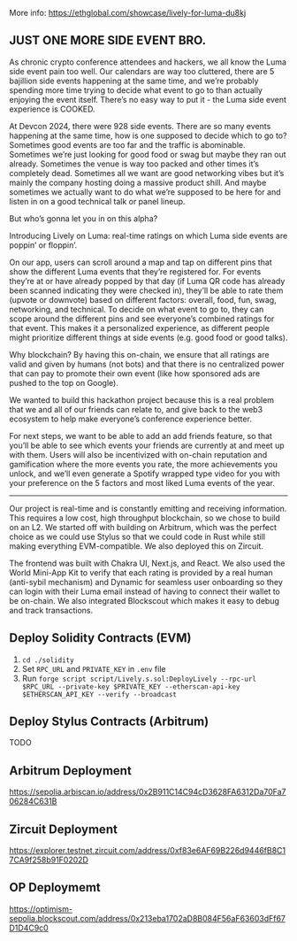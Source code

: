 More info: https://ethglobal.com/showcase/lively-for-luma-du8kj

## JUST ONE MORE SIDE EVENT BRO.

As chronic crypto conference attendees and hackers, we all know the Luma side event pain too well. Our calendars are way too cluttered, there are 5 bajillion side events happening at the same time, and we’re probably spending more time trying to decide what event to go to than actually enjoying the event itself. There’s no easy way to put it - the Luma side event experience is COOKED.

At Devcon 2024, there were 928 side events. There are so many events happening at the same time, how is one supposed to decide which to go to? Sometimes good events are too far and the traffic is abominable. Sometimes we’re just looking for good food or swag but maybe they ran out already. Sometimes the venue is way too packed and other times it’s completely dead. Sometimes all we want are good networking vibes but it’s mainly the company hosting doing a massive product shill. And maybe sometimes we actually want to do what we’re supposed to be here for and listen in on a good technical talk or panel lineup. 

But who’s gonna let you in on this alpha?

Introducing Lively on Luma: real-time ratings on which Luma side events are poppin’ or floppin’. 

On our app, users can scroll around a map and tap on different pins that show the different Luma events that they’re registered for. For events they’re at or have already popped by that day (if Luma QR code has already been scanned indicating they were checked in), they’ll be able to rate them (upvote or downvote) based on different factors: overall, food, fun, swag, networking, and technical. To decide on what event to go to, they can scope around the different pins and see everyone’s combined ratings for that event. This makes it a personalized experience, as different people might prioritize different things at side events (e.g. good food or good talks).

Why blockchain? By having this on-chain, we ensure that all ratings are valid and given by humans (not bots) and that there is no centralized power that can pay to promote their own event (like how sponsored ads are pushed to the top on Google).

We wanted to build this hackathon project because this is a real problem that we and all of our friends can relate to, and give back to the web3 ecosystem to help make everyone’s conference experience better.

For next steps, we want to be able to add an add friends feature, so that you’ll be able to see which events your friends are currently at and meet up with them. Users will also be incentivized with on-chain reputation and gamification where the more events you rate, the more achievements you unlock, and we’ll even generate a Spotify wrapped type video for you with your preference on the 5 factors and most liked Luma events of the year.

_______

Our project is real-time and is constantly emitting and receiving information. This requires a low cost, high throughput blockchain, so we chose to build on an L2. We started off with building on Arbitrum, which was the perfect choice as we could use Stylus so that we could code in Rust while still making everything EVM-compatible. We also deployed this on Zircuit. 

The frontend was built with Chakra UI, Next.js, and React. We also used the World Mini-App Kit to verify that each rating is provided by a real human (anti-sybil mechanism) and Dynamic for seamless user onboarding so they can login with their Luma email instead of having to connect their wallet to be on-chain. We also integrated Blockscout which makes it easy to debug and track transactions.

## Deploy Solidity Contracts (EVM)
1. `cd ./solidity`
2. Set `RPC_URL` and `PRIVATE_KEY` in `.env` file
3. Run `forge script script/Lively.s.sol:DeployLively --rpc-url $RPC_URL --private-key $PRIVATE_KEY --etherscan-api-key $ETHERSCAN_API_KEY --verify --broadcast`

## Deploy Stylus Contracts (Arbitrum)
TODO

## Arbitrum Deployment
https://sepolia.arbiscan.io/address/0x2B911C14C94cD3628FA6312Da70Fa706284C631B

## Zircuit Deployment
https://explorer.testnet.zircuit.com/address/0xf83e6AF69B226d9446fB8C17CA9f258b91F0202D

## OP Deploymemt
https://optimism-sepolia.blockscout.com/address/0x213eba1702aD8B084F56aF63603dFf67D1D4C9c0
